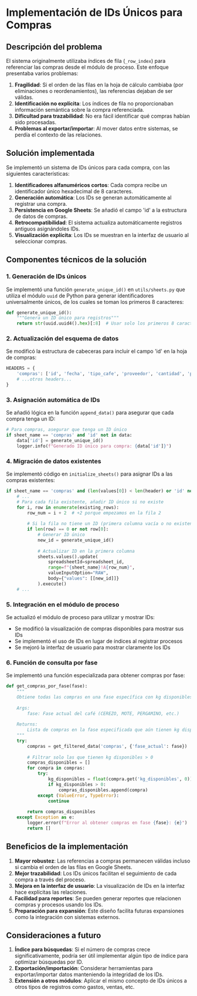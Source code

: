 # Implementación de IDs Únicos para Compras

## Descripción del problema

El sistema originalmente utilizaba índices de fila (`_row_index`) para referenciar las compras desde el módulo de proceso. Este enfoque presentaba varios problemas:

1. **Fragilidad**: Si el orden de las filas en la hoja de cálculo cambiaba (por eliminaciones o reordenamientos), las referencias dejaban de ser válidas.
2. **Identificación no explícita**: Los índices de fila no proporcionaban información semántica sobre la compra referenciada.
3. **Dificultad para trazabilidad**: No era fácil identificar qué compras habían sido procesadas.
4. **Problemas al exportar/importar**: Al mover datos entre sistemas, se perdía el contexto de las relaciones.

## Solución implementada

Se implementó un sistema de IDs únicos para cada compra, con las siguientes características:

1. **Identificadores alfanuméricos cortos**: Cada compra recibe un identificador único hexadecimal de 8 caracteres.
2. **Generación automática**: Los IDs se generan automáticamente al registrar una compra.
3. **Persistencia en Google Sheets**: Se añadió el campo 'id' a la estructura de datos de compras.
4. **Retrocompatibilidad**: El sistema actualiza automáticamente registros antiguos asignándoles IDs.
5. **Visualización explícita**: Los IDs se muestran en la interfaz de usuario al seleccionar compras.

## Componentes técnicos de la solución

### 1. Generación de IDs únicos

Se implementó una función `generate_unique_id()` en `utils/sheets.py` que utiliza el módulo `uuid` de Python para generar identificadores universalmente únicos, de los cuales se toman los primeros 8 caracteres:

```python
def generate_unique_id():
    """Genera un ID único para registros"""
    return str(uuid.uuid4().hex)[:8]  # Usar solo los primeros 8 caracteres para un ID más corto
```

### 2. Actualización del esquema de datos

Se modificó la estructura de cabeceras para incluir el campo 'id' en la hoja de compras:

```python
HEADERS = {
    'compras': ['id', 'fecha', 'tipo_cafe', 'proveedor', 'cantidad', 'precio', 'total', 'fase_actual', 'kg_disponibles'],
    # ...otros headers...
}
```

### 3. Asignación automática de IDs

Se añadió lógica en la función `append_data()` para asegurar que cada compra tenga un ID:

```python
# Para compras, asegurar que tenga un ID único
if sheet_name == 'compras' and 'id' not in data:
    data['id'] = generate_unique_id()
    logger.info(f"Generado ID único para compra: {data['id']}")
```

### 4. Migración de datos existentes

Se implementó código en `initialize_sheets()` para asignar IDs a las compras existentes:

```python
if sheet_name == 'compras' and (len(values[0]) < len(header) or 'id' not in values[0]):
    # ...
    # Para cada fila existente, añadir ID único si no existe
    for i, row in enumerate(existing_rows):
        row_num = i + 2  # +2 porque empezamos en la fila 2
        
        # Si la fila no tiene un ID (primera columna vacía o no existente)
        if len(row) == 0 or not row[0]:
            # Generar ID único
            new_id = generate_unique_id()
            
            # Actualizar ID en la primera columna
            sheets.values().update(
                spreadsheetId=spreadsheet_id,
                range=f"{sheet_name}!A{row_num}",
                valueInputOption="RAW",
                body={"values": [[new_id]]}
            ).execute()
    # ...
```

### 5. Integración en el módulo de proceso

Se actualizó el módulo de proceso para utilizar y mostrar IDs:

- Se modificó la visualización de compras disponibles para mostrar sus IDs
- Se implementó el uso de IDs en lugar de índices al registrar procesos
- Se mejoró la interfaz de usuario para mostrar claramente los IDs

### 6. Función de consulta por fase

Se implementó una función especializada para obtener compras por fase:

```python
def get_compras_por_fase(fase):
    """
    Obtiene todas las compras en una fase específica con kg disponibles
    
    Args:
        fase: Fase actual del café (CEREZO, MOTE, PERGAMINO, etc.)
        
    Returns:
        Lista de compras en la fase especificada que aún tienen kg disponibles
    """
    try:
        compras = get_filtered_data('compras', {'fase_actual': fase})
        
        # Filtrar solo las que tienen kg disponibles > 0
        compras_disponibles = []
        for compra in compras:
            try:
                kg_disponibles = float(compra.get('kg_disponibles', 0))
                if kg_disponibles > 0:
                    compras_disponibles.append(compra)
            except (ValueError, TypeError):
                continue
                
        return compras_disponibles
    except Exception as e:
        logger.error(f"Error al obtener compras en fase {fase}: {e}")
        return []
```

## Beneficios de la implementación

1. **Mayor robustez**: Las referencias a compras permanecen válidas incluso si cambia el orden de las filas en Google Sheets.
2. **Mejor trazabilidad**: Los IDs únicos facilitan el seguimiento de cada compra a través del proceso.
3. **Mejora en la interfaz de usuario**: La visualización de IDs en la interfaz hace explícitas las relaciones.
4. **Facilidad para reportes**: Se pueden generar reportes que relacionen compras y procesos usando los IDs.
5. **Preparación para expansión**: Este diseño facilita futuras expansiones como la integración con sistemas externos.

## Consideraciones a futuro

1. **Índice para búsquedas**: Si el número de compras crece significativamente, podría ser útil implementar algún tipo de índice para optimizar búsquedas por ID.
2. **Exportación/importación**: Considerar herramientas para exportar/importar datos manteniendo la integridad de los IDs.
3. **Extensión a otros módulos**: Aplicar el mismo concepto de IDs únicos a otros tipos de registros como gastos, ventas, etc.